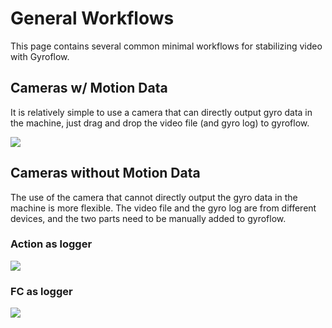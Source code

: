 # General Workflows

This page contains several common minimal workflows for stabilizing video with Gyroflow.

## Cameras w/ Motion Data 
It is relatively simple to use a camera that can directly output gyro data in the machine, just drag and drop the video file (and gyro log) to gyroflow.

![](img/native_gyro_logging_diagram.png)

## Cameras without Motion Data
The use of the camera that cannot directly output the gyro data in the machine is more flexible. The video file and the gyro log are from different devices, and the two parts need to be manually added to gyroflow.
### Action as logger

![](img/action_as_logger_diagram.png)

### FC as logger

![](img/fc_as_logger_diagram.png)
